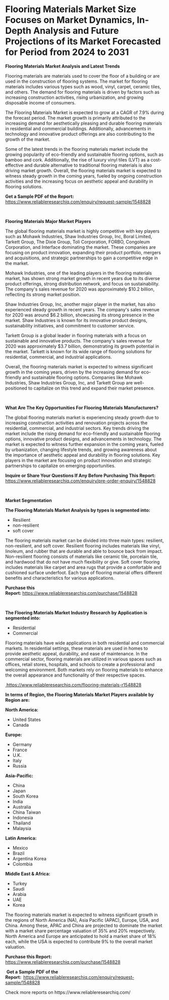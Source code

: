 <p><h1>Flooring Materials Market Size Focuses on Market Dynamics, In-Depth Analysis and Future Projections of its Market Forecasted for Period from 2024 to 2031</h1></p><p><strong>Flooring Materials Market Analysis and Latest Trends</strong></p>
<p><p>Flooring materials are materials used to cover the floor of a building or are used in the construction of flooring systems. The market for flooring materials includes various types such as wood, vinyl, carpet, ceramic tiles, and others. The demand for flooring materials is driven by factors such as increasing construction activities, rising urbanization, and growing disposable income of consumers.</p><p>The Flooring Materials Market is expected to grow at a CAGR of 7.9% during the forecast period. The market growth is primarily attributed to the increasing demand for aesthetically pleasing and durable flooring materials in residential and commercial buildings. Additionally, advancements in technology and innovative product offerings are also contributing to the growth of the market.</p><p>Some of the latest trends in the flooring materials market include the growing popularity of eco-friendly and sustainable flooring options, such as bamboo and cork. Additionally, the rise of luxury vinyl tiles (LVT) as a cost-effective and durable alternative to traditional flooring materials is also driving market growth. Overall, the flooring materials market is expected to witness steady growth in the coming years, fueled by ongoing construction activities and the increasing focus on aesthetic appeal and durability in flooring solutions.</p></p>
<p><strong>Get a Sample PDF of the Report:&nbsp;</strong> <a href="https://www.reliableresearchiq.com/enquiry/request-sample/1548828">https://www.reliableresearchiq.com/enquiry/request-sample/1548828</a></p>
<p>&nbsp;</p>
<p><strong>Flooring Materials Major Market Players</strong></p>
<p><p>The global flooring materials market is highly competitive with key players such as Mohawk Industries, Shaw Industries Group, Inc, Boral Limited, Tarkett Group, The Dixie Group, Toli Corporation, FORBO, Congoleum Corporation, and Interface dominating the market. These companies are focusing on product innovation, expanding their product portfolio, mergers and acquisitions, and strategic partnerships to gain a competitive edge in the market.</p><p>Mohawk Industries, one of the leading players in the flooring materials market, has shown strong market growth in recent years due to its diverse product offerings, strong distribution network, and focus on sustainability. The company's sales revenue for 2020 was approximately $10.2 billion, reflecting its strong market position.</p><p>Shaw Industries Group, Inc, another major player in the market, has also experienced steady growth in recent years. The company's sales revenue for 2020 was around $6.2 billion, showcasing its strong presence in the market. Shaw Industries is known for its innovative product designs, sustainability initiatives, and commitment to customer service.</p><p>Tarkett Group is a global leader in flooring materials with a focus on sustainable and innovative products. The company's sales revenue for 2020 was approximately $3.7 billion, demonstrating its growth potential in the market. Tarkett is known for its wide range of flooring solutions for residential, commercial, and industrial applications.</p><p>Overall, the flooring materials market is expected to witness significant growth in the coming years, driven by the increasing demand for eco-friendly and sustainable flooring options. Companies like Mohawk Industries, Shaw Industries Group, Inc, and Tarkett Group are well-positioned to capitalize on this trend and expand their market presence.</p></p>
<p>&nbsp;</p>
<p><strong>What Are The Key Opportunities For Flooring Materials Manufacturers?</strong></p>
<p><p>The global flooring materials market is experiencing steady growth due to increasing construction activities and renovation projects across the residential, commercial, and industrial sectors. Key trends driving the market include the rising demand for eco-friendly and sustainable flooring options, innovative product designs, and advancements in technology. The market is expected to witness further expansion in the coming years, fueled by urbanization, changing lifestyle trends, and growing awareness about the importance of aesthetic appeal and durability in flooring solutions. Key players in the market are focusing on product innovation and strategic partnerships to capitalize on emerging opportunities.</p></p>
<p><strong>Inquire or Share Your Questions If Any Before Purchasing This Report:</strong> <a href="https://www.reliableresearchiq.com/enquiry/pre-order-enquiry/1548828">https://www.reliableresearchiq.com/enquiry/pre-order-enquiry/1548828</a></p>
<p>&nbsp;</p>
<p><strong>Market Segmentation</strong></p>
<p><strong>The Flooring Materials Market Analysis by types is segmented into:</strong></p>
<p><ul><li>Resilient</li><li>non-resilient</li><li>soft cover</li></ul></p>
<p><p>The flooring materials market can be divided into three main types: resilient, non-resilient, and soft cover. Resilient flooring includes materials like vinyl, linoleum, and rubber that are durable and able to bounce back from impact. Non-resilient flooring consists of materials like ceramic tile, porcelain tile, and hardwood that do not have much flexibility or give. Soft cover flooring includes materials like carpet and area rugs that provide a comfortable and cushioned surface underfoot. Each type of flooring material offers different benefits and characteristics for various applications.</p></p>
<p><strong>Purchase this Report:&nbsp;</strong><a href="https://www.reliableresearchiq.com/purchase/1548828">https://www.reliableresearchiq.com/purchase/1548828</a></p>
<p>&nbsp;</p>
<p><strong>The Flooring Materials Market Industry Research by Application is segmented into:</strong></p>
<p><ul><li>Residential</li><li>Commercial</li></ul></p>
<p><p>Flooring materials have wide applications in both residential and commercial markets. In residential settings, these materials are used in homes to provide aesthetic appeal, durability, and ease of maintenance. In the commercial sector, flooring materials are utilized in various spaces such as offices, retail stores, hospitals, and schools to create a professional and welcoming environment. Both markets rely on flooring materials to enhance the overall appearance and functionality of their respective spaces.</p></p>
<p><a href="https://www.reliableresearchiq.com/flooring-materials-r1548828">&nbsp;https://www.reliableresearchiq.com/flooring-materials-r1548828</a></p>
<p><strong>In terms of Region, the Flooring Materials Market Players available by Region are:</strong></p>
<p>
    <p> <strong> North America: </strong>
        <ul>
            <li>United States</li>
            <li>Canada</li>
        </ul>
        </p> 
    <p> <strong> Europe: </strong>
        <ul>
            <li>Germany</li>
            <li>France</li>
            <li>U.K.</li>
            <li>Italy</li>
            <li>Russia</li>
        </ul>
        </p> 
    <p> <strong> Asia-Pacific: </strong>
        <ul>
            <li>China</li>
            <li>Japan</li>
            <li>South Korea</li>
            <li>India</li>
            <li>Australia</li>
            <li>China Taiwan</li>
            <li>Indonesia</li>
            <li>Thailand</li>
            <li>Malaysia</li>
        </ul>
        </p> 
    <p> <strong> Latin America: </strong>
        <ul>
            <li>Mexico</li>
            <li>Brazil</li>
            <li>Argentina Korea</li>
            <li>Colombia</li>
        </ul>
        </p> 
    <p> <strong> Middle East & Africa: </strong>
        <ul>
            <li>Turkey</li>
            <li>Saudi</li>
            <li>Arabia</li>
            <li>UAE</li>
            <li>Korea</li>
        </ul>
    </p>
    </p>
<p><p>The flooring materials market is expected to witness significant growth in the regions of North America (NA), Asia Pacific (APAC), Europe, USA, and China. Among these, APAC and China are projected to dominate the market with a market share percentage valuation of 35% and 20% respectively. North America and Europe are anticipated to hold a market share of 18% each, while the USA is expected to contribute 9% to the overall market valuation.</p></p>
<p><strong>Purchase this Report: </strong><a href="https://www.reliableresearchiq.com/purchase/1548828">https://www.reliableresearchiq.com/purchase/1548828</a></p>
<p>&nbsp;<strong>Get a Sample PDF of the Report:&nbsp;&nbsp;</strong><a href="https://www.reliableresearchiq.com/enquiry/request-sample/1548828">https://www.reliableresearchiq.com/enquiry/request-sample/1548828</a></p>
<p><strong></strong></p>
<p>Check more reports on https://www.reliableresearchiq.com/</p>